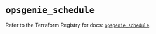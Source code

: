# `opsgenie_schedule`

Refer to the Terraform Registry for docs: [`opsgenie_schedule`](https://registry.terraform.io/providers/opsgenie/opsgenie/0.6.35/docs/resources/schedule).
